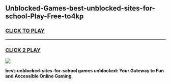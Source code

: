 
## Unblocked-Games-best-unblocked-sites-for-school-Play-Free-to4kp
<h3>
<a href="https://premium76.site?title=best-unblocked-sites-for-school&ref=23A">CLICK TO PLAY</a></h3>
<hr>

<h3>
<a href="https://premium76.site?title=best-unblocked-sites-for-school&ref=23A">CLICK 2 PLAY</a>
  
</h3>

<a href="https://premium76.site?title=best-unblocked-sites-for-school&ref=23A"><img src="https://clearcache.store/games.png"></a>


**best-unblocked-sites-for-school games unblocked: Your Gateway to Fun and Accessible Online Gaming**
